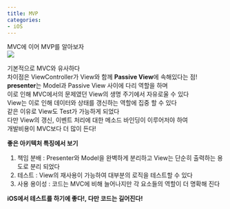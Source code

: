 ```yaml
---
title: MVP
categories:
- iOS
---
```


MVC에 이어 MVP를 알아보자<br>
![](http://localhost:4000/assets/images/Posts/iOS/mvp1.png)

기본적으로 MVC와 유사하다<br>
차이점은 ViewController가 View와 함께 **Passive View**에 속해있다는 점!<br>
**presenter**는 Model과 Passive View 사이에 다리 역할을 하며 <br>
이로 인해 MVC에서의 문제였던 View의 생명 주기에서 자유로울 수 있다 <br>
View는 이로 인해 데이터와 상태를 갱신하는 역할에 집중 할 수 있다<br>
같은 이유로 View도 Test가 가능하게 되었다<br>
다만 View의 갱신, 이벤트 처리에 대한 메소드 바인딩이 이루어저야 하여<br>
개발비용이 MVC보다 더 많이 든다!<br>

**좋은 아키텍처 특징에서 보기**
1. 책임 분배 : Presenter와 Model을 완벽하게 분리하고 View는 단순히 출력하는 용도로 분리 되었다
2. 테스트 : View의 재사용이 가능하여 대부분의 로직을 테스트할 수 있다
3. 사용 용이성 : 코드는 MVC에 비해 늘어나지만 각 요소들의 역할이 더 명확해 진다


**iOS에서 테스트를 하기에 좋다!, 다만 코드는 길어진다!**
